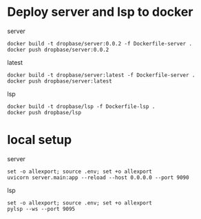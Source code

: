 # Deploy server and lsp to docker

server

```
docker build -t dropbase/server:0.0.2 -f Dockerfile-server .
docker push dropbase/server:0.0.2
```

latest

```
docker build -t dropbase/server:latest -f Dockerfile-server .
docker push dropbase/server:latest
```

lsp

```
docker build -t dropbase/lsp -f Dockerfile-lsp .
docker push dropbase/lsp
```

# local setup

server

```
set -o allexport; source .env; set +o allexport
uvicorn server.main:app --reload --host 0.0.0.0 --port 9090
```

lsp

```
set -o allexport; source .env; set +o allexport
pylsp --ws --port 9095
```
